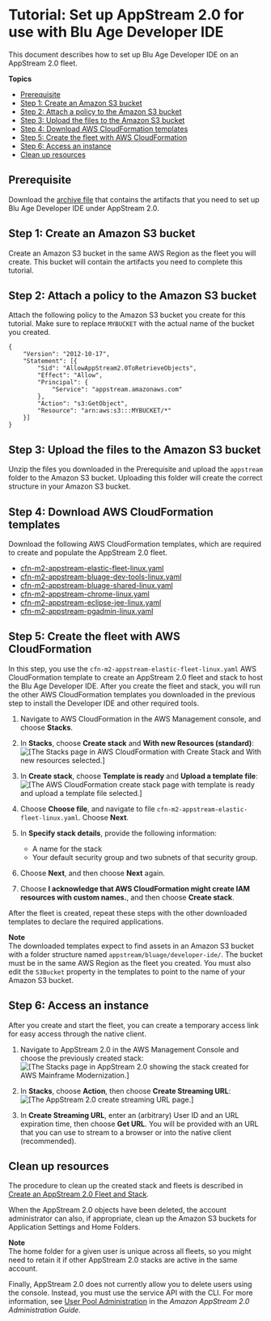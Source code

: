 # Tutorial: Set up AppStream 2\.0 for use with Blu Age Developer IDE<a name="set-up-appstream-ba"></a>

This document describes how to set up Blu Age Developer IDE on an AppStream 2\.0 fleet\.

**Topics**
+ [Prerequisite](#set-up-aas2-ba-prereqs)
+ [Step 1: Create an Amazon S3 bucket](#set-up-aas2-ba-create-bucket)
+ [Step 2: Attach a policy to the Amazon S3 bucket](#set-up-aas2-ba-create-bucket-policy)
+ [Step 3: Upload the files to the Amazon S3 bucket](#set-up-aas2-ba-upload)
+ [Step 4: Download AWS CloudFormation templates](#set-up-aas2-ba-download-templates)
+ [Step 5: Create the fleet with AWS CloudFormation](#set-up-appstream-ba-cfn)
+ [Step 6: Access an instance](#set-up-appstream-ba-access)
+ [Clean up resources](#set-up-appstream-ba-clean)

## Prerequisite<a name="set-up-aas2-ba-prereqs"></a>

Download the [archive file](https://d3lkpej5ajcpac.cloudfront.net/appstream/bluage/appstream-bluage-developer-ide.zip) that contains the artifacts that you need to set up Blu Age Developer IDE under AppStream 2\.0\.

## Step 1: Create an Amazon S3 bucket<a name="set-up-aas2-ba-create-bucket"></a>

Create an Amazon S3 bucket in the same AWS Region as the fleet you will create\. This bucket will contain the artifacts you need to complete this tutorial\.

## Step 2: Attach a policy to the Amazon S3 bucket<a name="set-up-aas2-ba-create-bucket-policy"></a>

Attach the following policy to the Amazon S3 bucket you create for this tutorial\. Make sure to replace `MYBUCKET` with the actual name of the bucket you created\.

```
{
    "Version": "2012-10-17",
    "Statement": [{
        "Sid": "AllowAppStream2.0ToRetrieveObjects",
        "Effect": "Allow",
        "Principal": {
            "Service": "appstream.amazonaws.com"
        },
        "Action": "s3:GetObject",
        "Resource": "arn:aws:s3:::MYBUCKET/*"
    }]
}
```

## Step 3: Upload the files to the Amazon S3 bucket<a name="set-up-aas2-ba-upload"></a>

Unzip the files you downloaded in the Prerequisite and upload the `appstream` folder to the Amazon S3 bucket\. Uploading this folder will create the correct structure in your Amazon S3 bucket\.

## Step 4: Download AWS CloudFormation templates<a name="set-up-aas2-ba-download-templates"></a>

Download the following AWS CloudFormation templates, which are required to create and populate the AppStream 2\.0 fleet\.
+ [cfn\-m2\-appstream\-elastic\-fleet\-linux\.yaml](https://d3lkpej5ajcpac.cloudfront.net/appstream/bluage/developer-ide/CloudFormation/cfn-m2-appstream-elastic-fleet-linux.yaml)
+ [cfn\-m2\-appstream\-bluage\-dev\-tools\-linux\.yaml](https://d3lkpej5ajcpac.cloudfront.net/appstream/bluage/developer-ide/CloudFormation/cfn-m2-appstream-bluage-dev-tools-linux.yaml)
+ [cfn\-m2\-appstream\-bluage\-shared\-linux\.yaml](https://d3lkpej5ajcpac.cloudfront.net/appstream/bluage/developer-ide/CloudFormation/cfn-m2-appstream-bluage-shared-linux.yaml)
+ [cfn\-m2\-appstream\-chrome\-linux\.yaml](https://d3lkpej5ajcpac.cloudfront.net/appstream/bluage/developer-ide/CloudFormation/cfn-m2-appstream-chrome-linux.yaml)
+ [cfn\-m2\-appstream\-eclipse\-jee\-linux\.yaml](https://d3lkpej5ajcpac.cloudfront.net/appstream/bluage/developer-ide/CloudFormation/cfn-m2-appstream-eclipse-jee-linux.yaml)
+ [cfn\-m2\-appstream\-pgadmin\-linux\.yaml](https://d3lkpej5ajcpac.cloudfront.net/appstream/bluage/developer-ide/CloudFormation/cfn-m2-appstream-pgadmin-linux.yaml)

## Step 5: Create the fleet with AWS CloudFormation<a name="set-up-appstream-ba-cfn"></a>

In this step, you use the `cfn-m2-appstream-elastic-fleet-linux.yaml` AWS CloudFormation template to create an AppStream 2\.0 fleet and stack to host the Blu Age Developer IDE\. After you create the fleet and stack, you will run the other AWS CloudFormation templates you downloaded in the previous step to install the Developer IDE and other required tools\.

1. Navigate to AWS CloudFormation in the AWS Management console, and choose **Stacks**\.

1. In **Stacks**, choose **Create stack** and **With new Resources \(standard\)**:  
![\[The Stacks page in AWS CloudFormation with Create Stack and With new resources selected.\]](http://docs.aws.amazon.com/m2/latest/userguide/images/cfn-ba-stacks.png)

1. In **Create stack**, choose **Template is ready** and **Upload a template file**:  
![\[The AWS CloudFormation create stack page with template is ready and upload a template file selected.\]](http://docs.aws.amazon.com/m2/latest/userguide/images/cfn-ba-create-stack.png)

1. Choose **Choose file**, and navigate to file `cfn-m2-appstream-elastic-fleet-linux.yaml`\. Choose **Next**\.

1. In **Specify stack details**, provide the following information:
   + A name for the stack
   + Your default security group and two subnets of that security group\.

1. Choose **Next**, and then choose **Next** again\.

1. Choose **I acknowledge that AWS CloudFormation might create IAM resources with custom names\.**, and then choose **Create stack**\.

After the fleet is created, repeat these steps with the other downloaded templates to declare the required applications\.

**Note**  
The downloaded templates expect to find assets in an Amazon S3 bucket with a folder structure named `appstream/bluage/developer-ide/`\. The bucket must be in the same AWS Region as the fleet you created\. You must also edit the `S3Bucket` property in the templates to point to the name of your Amazon S3 bucket\.

## Step 6: Access an instance<a name="set-up-appstream-ba-access"></a>

After you create and start the fleet, you can create a temporary access link for easy access through the native client\.

1. Navigate to AppStream 2\.0 in the AWS Management Console and choose the previously created stack:  
![\[The Stacks page in AppStream 2.0 showing the stack created for AWS Mainframe Modernization.\]](http://docs.aws.amazon.com/m2/latest/userguide/images/aas-ba-stacks.png)

1. In **Stacks**, choose **Action**, then choose **Create Streaming URL**:  
![\[The AppStream 2.0 create streaming URL page.\]](http://docs.aws.amazon.com/m2/latest/userguide/images/aas-ba-create-url.png)

1. In **Create Streaming URL**, enter an \(arbitrary\) User ID and an URL expiration time, then choose **Get URL**\. You will be provided with an URL that you can use to stream to a browser or into the native client \(recommended\)\.

## Clean up resources<a name="set-up-appstream-ba-clean"></a>

The procedure to clean up the created stack and fleets is described in [Create an AppStream 2\.0 Fleet and Stack](https://docs.aws.amazon.com/appstream2/latest/developerguide/set-up-stacks-fleets.html)\.

When the AppStream 2\.0 objects have been deleted, the account administrator can also, if appropriate, clean up the Amazon S3 buckets for Application Settings and Home Folders\.

**Note**  
The home folder for a given user is unique across all fleets, so you might need to retain it if other AppStream 2\.0 stacks are active in the same account\.

Finally, AppStream 2\.0 does not currently allow you to delete users using the console\. Instead, you must use the service API with the CLI\. For more information, see [User Pool Administration](https://docs.aws.amazon.com/appstream2/latest/developerguide/user-pool-admin.html) in the *Amazon AppStream 2\.0 Administration Guide*\.